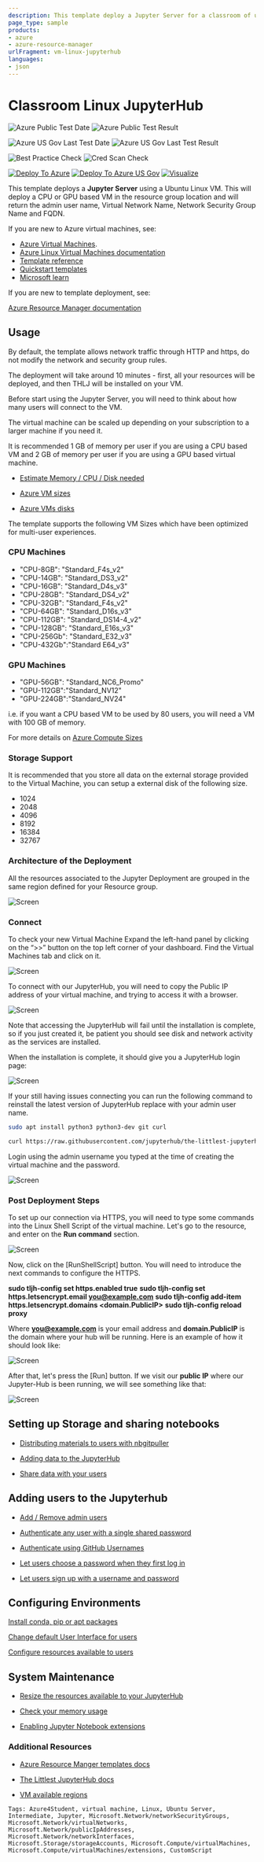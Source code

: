 ```yaml
---
description: This template deploy a Jupyter Server for a classroom of up to 100 users. You can provide the username, password, virtual machine name and select between CPU or GPU computing.
page_type: sample
products:
- azure
- azure-resource-manager
urlFragment: vm-linux-jupyterhub
languages:
- json
---
```

# Classroom Linux JupyterHub

![Azure Public Test Date](https://azurequickstartsservice.blob.core.windows.net/badges/application-workloads/jupyter/vm-linux-jupyterhub/PublicLastTestDate.svg)
![Azure Public Test Result](https://azurequickstartsservice.blob.core.windows.net/badges/application-workloads/jupyter/vm-linux-jupyterhub/PublicDeployment.svg)

![Azure US Gov Last Test Date](https://azurequickstartsservice.blob.core.windows.net/badges/application-workloads/jupyter/vm-linux-jupyterhub/FairfaxLastTestDate.svg)
![Azure US Gov Last Test Result](https://azurequickstartsservice.blob.core.windows.net/badges/application-workloads/jupyter/vm-linux-jupyterhub/FairfaxDeployment.svg)

![Best Practice Check](https://azurequickstartsservice.blob.core.windows.net/badges/application-workloads/jupyter/vm-linux-jupyterhub/BestPracticeResult.svg)
![Cred Scan Check](https://azurequickstartsservice.blob.core.windows.net/badges/application-workloads/jupyter/vm-linux-jupyterhub/CredScanResult.svg)

[![Deploy To Azure](https://raw.githubusercontent.com/Azure/azure-quickstart-templates/master/1-CONTRIBUTION-GUIDE/images/deploytoazure.svg?sanitize=true)](https://portal.azure.com/#create/Microsoft.Template/uri/https%3A%2F%2Fraw.githubusercontent.com%2FAzure%2Fazure-quickstart-templates%2Fmaster%2Fapplication-workloads%2Fjupyter%2Fvm-linux-jupyterhub%2Fazuredeploy.json)
[![Deploy To Azure US Gov](https://raw.githubusercontent.com/Azure/azure-quickstart-templates/master/1-CONTRIBUTION-GUIDE/images/deploytoazuregov.svg?sanitize=true)](https://portal.azure.us/#create/Microsoft.Template/uri/https%3A%2F%2Fraw.githubusercontent.com%2FAzure%2Fazure-quickstart-templates%2Fmaster%2Fapplication-workloads%2Fjupyter%2Fvm-linux-jupyterhub%2Fazuredeploy.json)
[![Visualize](https://raw.githubusercontent.com/Azure/azure-quickstart-templates/master/1-CONTRIBUTION-GUIDE/images/visualizebutton.svg?sanitize=true)](http://armviz.io/#/?load=https%3A%2F%2Fraw.githubusercontent.com%2FAzure%2Fazure-quickstart-templates%2Fmaster%2Fapplication-workloads%2Fjupyter%2Fvm-linux-jupyterhub%2Fazuredeploy.json)

This template deploys a **Jupyter Server** using a Ubuntu Linux VM. This will deploy a CPU or GPU based VM in the resource group location and will return the admin user name, Virtual Network Name, Network Security Group Name and FQDN.

If you are new to Azure virtual machines, see:

- [Azure Virtual Machines](https://azure.microsoft.com/services/virtual-machines/).
- [Azure Linux Virtual Machines documentation](https://docs.microsoft.com/azure/virtual-machines/linux/)
- [Template reference](https://docs.microsoft.com/azure/templates/microsoft.compute/allversions)
- [Quickstart templates](https://azure.microsoft.com/resources/templates/?resourceType=Microsoft.Compute&pageNumber=1&sort=Popular)
- [Microsoft learn](https://docs.microsoft.com/learn/modules/interactive-deep-learning/)

If you are new to template deployment, see:

[Azure Resource Manager documentation](https://docs.microsoft.com/azure/azure-resource-manager/)

## Usage

By default, the template allows network traffic through HTTP and https, do not modify the network and security group rules.

The deployment will take around 10 minutes - first, all your resources will be deployed, and then THLJ will be installed on your VM.

Before start using the Jupyter Server, you will need to think about how many users will connect to the VM.

The virtual machine can be scaled up depending on your subscription to a larger machine if you need it.

It is recommended 1 GB of memory per user if you are using a CPU based VM and 2 GB of memory per user if you are using a GPU based virtual machine.

- [Estimate Memory / CPU / Disk needed](https://the-littlest-jupyterhub.readthedocs.io/en/latest/howto/admin/resource-estimation.html)

- [Azure VM sizes](https://docs.microsoft.com/azure/virtual-machines/linux/sizes-general)

- [Azure VMs disks](https://docs.microsoft.com/azure/virtual-machines/windows/disks-types)

The template supports the following VM Sizes which have been optimized for multi-user experiences.

### CPU Machines

- "CPU-8GB": "Standard_F4s_v2"
- "CPU-14GB": "Standard_DS3_v2"
- "CPU-16GB": "Standard_D4s_v3"
- "CPU-28GB": "Standard_DS4_v2"
- "CPU-32GB": "Standard_F4s_v2"
- "CPU-64GB": "Standard_D16s_v3"
- "CPU-112GB": "Standard_DS14-4_v2"
- "CPU-128GB": "Standard_E16s_v3"
- "CPU-256Gb": "Standard_E32_v3"
- "CPU-432Gb":"Standard E64_v3"

### GPU Machines

- "GPU-56GB": "Standard_NC6_Promo"
- "GPU-112GB":"Standard_NV12"
- "GPU-224GB":"Standard_NV24"

i.e. if you want a CPU based VM to be used by 80 users, you will need a VM with 100 GB of memory.

For more details on [Azure Compute Sizes](https://docs.microsoft.com/azure/virtual-machines/linux/sizes-compute)

### Storage Support

It is recommended that you store all data on the external storage provided to the Virtual Machine, you can setup a external disk of the following size.

- 1024
- 2048
- 4096
- 8192
- 16384
- 32767

### Architecture of the Deployment

All the resources associated to the Jupyter Deployment are grouped in the same region defined for your Resource group.

![Screen](./images/Arch.png)

### Connect

To check your new Virtual Machine Expand the left-hand panel by clicking on the “>>” button on the top left corner of your dashboard. Find the Virtual Machines tab and click on it.

![Screen](./images/TLJHPortal.png)

To connect with our JupyterHub, you will need to copy the Public IP address of your virtual machine, and trying to access it with a browser.

![Screen](./images/ipConnect.png)

Note that accessing the JupyterHub will fail until the installation is complete, so if you just created it, be patient you should see disk and network activity as the services are installed.

When the installation is complete, it should give you a JupyterHub login page:

![Screen](./images/loginJupyter.png)

If your still having issues connecting you can run the following command to reinstall the latest version of JupyterHub  replace <admin-user-name> with your admin user name.

```bash
sudo apt install python3 python3-dev git curl

curl https://raw.githubusercontent.com/jupyterhub/the-littlest-jupyterhub/master/bootstrap/bootstrap.py | sudo -E python3 - --admin <admin-user-name>
```

Login using the admin username you typed at the time of creating the virtual machine and the password.

![Screen](./images/loginJupyter2.png)

### Post Deployment Steps

To set up our connection via HTTPS, you will need to type some commands into the Linux Shell Script of the virtual machine.
Let's go to the resource, and enter on the **Run command** section.

![Screen](./images/httpsConfig1.png)

Now, click on the [RunShellScript] button. You will need to introduce the next commands to configure the HTTPS.

**sudo tljh-config set https.enabled true**
**sudo tljh-config set https.letsencrypt.email <you@example.com>**
**sudo tljh-config add-item https.letsencrypt.domains <domain.PublicIP>**
**sudo tljh-config reload proxy**

Where **you@example.com** is your email address and **domain.PublicIP** is the domain where your hub will be running.
Here is an example of how it should look like:

![Screen](./images/httpsConfig2.png)

After that, let's press the [Run] button. If we visit our **public IP** where our Jupyter-Hub is been running, we will see something like that:

![Screen](./images/httpsConfig3.png)

## Setting up Storage and sharing notebooks

- [Distributing materials to users with nbgitpuller](https://the-littlest-jupyterhub.readthedocs.io/en/latest/howto/content/nbgitpuller.html)

- [Adding data to the JupyterHub](https://the-littlest-jupyterhub.readthedocs.io/en/latest/howto/content/add-data.html)

- [Share data with your users](https://the-littlest-jupyterhub.readthedocs.io/en/latest/howto/env/server-resources.html)

## Adding users to the Jupyterhub

- [Add / Remove admin users](https://the-littlest-jupyterhub.readthedocs.io/en/latest/howto/admin/admin-users.html)

- [Authenticate any user with a single shared password](https://the-littlest-jupyterhub.readthedocs.io/en/latest/howto/auth/dummy.html)

- [Authenticate using GitHub Usernames](https://the-littlest-jupyterhub.readthedocs.io/en/latest/howto/auth/github.html)

- [Let users choose a password when they first log in](https://the-littlest-jupyterhub.readthedocs.io/en/latest/howto/auth/firstuse.html)

- [Let users sign up with a username and password](https://the-littlest-jupyterhub.readthedocs.io/en/latest/howto/auth/nativeauth.html)

## Configuring Environments

[Install conda, pip or apt packages](https://the-littlest-jupyterhub.readthedocs.io/en/latest/howto/env/user-environment.html)

[Change default User Interface for users](https://the-littlest-jupyterhub.readthedocs.io/en/latest/howto/env/notebook-interfaces.html)

[Configure resources available to users](https://the-littlest-jupyterhub.readthedocs.io/en/latest/howto/env/server-resources.html)

## System Maintenance

- [Resize the resources available to your JupyterHub](https://the-littlest-jupyterhub.readthedocs.io/en/latest/howto/admin/resize.html)

- [Check your memory usage](https://the-littlest-jupyterhub.readthedocs.io/en/latest/howto/admin/nbresuse.html)

- [Enabling Jupyter Notebook extensions](https://the-littlest-jupyterhub.readthedocs.io/en/latest/howto/admin/enable-extensions.html)

### Additional Resources

- [Azure Resource Manger templates docs](https://docs.microsoft.com/azure/azure-resource-manager/template-deployment-overview)

- [The Littlest JupyterHub docs](https://the-littlest-jupyterhub.readthedocs.io/en/latest/index.html)

- [VM available regions](https://azure.microsoft.com/global-infrastructure/services/?products=virtual-machines)

`Tags: Azure4Student, virtual machine, Linux, Ubuntu Server, Intermediate, Jupyter, Microsoft.Network/networkSecurityGroups, Microsoft.Network/virtualNetworks, Microsoft.Network/publicIpAddresses, Microsoft.Network/networkInterfaces, Microsoft.Storage/storageAccounts, Microsoft.Compute/virtualMachines, Microsoft.Compute/virtualMachines/extensions, CustomScript`
